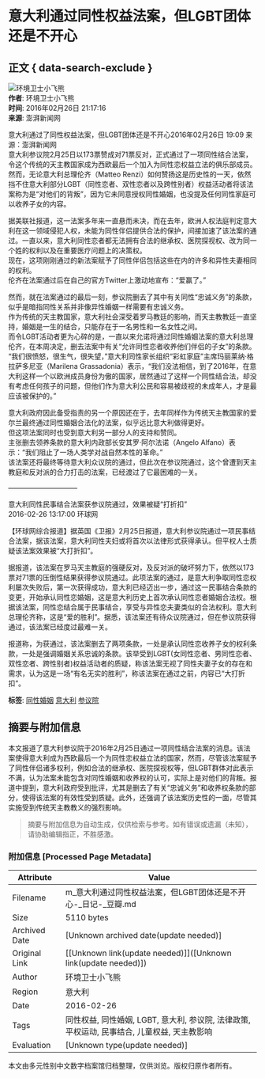 # 意大利通过同性权益法案，但LGBT团体还是不开心

## 正文 { data-search-exclude }


![环境卫士小飞熊](https://img2.doubanio.com/icon/u4701186-451.jpg)  
**作者**: 环境卫士小飞熊  
**时间**: 2016年02月26日 21:17:16  
**来源**: 澎湃新闻网  

意大利通过了同性权益法案，但LGBT团体还是不开心2016年02月26日 19:09 来源：澎湃新闻网    
意大利参议院2月25日以173票赞成对71票反对，正式通过了一项同性结合法案，令这个传统的天主教国家成为西欧最后一个加入为同性恋权益立法的俱乐部成员。  
然而，无论意大利总理伦齐（Matteo Renzi）如何赞扬这是历史性的一天，依然挡不住意大利部分LGBT（同性恋者、双性恋者以及跨性别者）权益活动者将该法案称为是“对他们的背叛”，因为它未同意授权同性婚姻，也没提及任何同性家庭可以收养子女的内容。  

据美联社报道，这一法案多年来一直悬而未决，而在去年，欧洲人权法庭判定意大利在这一领域侵犯人权，未能为同性伴侣提供合法的保护，间接加速了该法案的通过。一直以来，意大利同性恋者都无法拥有合法的继承权、医院探视权、改为同一个姓的权利以及在重要医疗问题上的决策权。  
现在，这项刚刚通过的新法案赋予了同性伴侣包括这些在内的许多和异性夫妻相同的权利。  
伦齐在法案通过后在自己的官方Twitter上激动地宣布：“爱赢了。”  

然而，就在法案通过的最后一刻，参议院删去了其中有关同性“忠诚义务”的条款，似乎是暗指同性关系并非像异性婚姻一样需要有忠诚义务。  
作为传统的天主教国家，意大利社会深受着罗马教廷的影响，而天主教教廷一直坚持，婚姻是一生的结合，只能存在于一名男性和一名女性之间。  
而令LGBT活动者更为心碎的是，一直以来允诺将通过同性婚姻法案的意大利总理伦齐，在本周决定，删去法案中有关“允许同性恋者收养他们伴侣的子女”的条款。  
“我们很愤怒，很生气，很失望，”意大利同性家长组织“彩虹家庭”主席玛丽莱纳·格拉萨多尼亚（Marilena Grassadonia）表示，“我们没法相信，到了2016年，在意大利这样一个以欧洲成员身份为傲的国家，居然通过了这样一个同性结合法，却没有考虑任何孩子的问题，但他们作为意大利公民和容易被歧视的未成年人，才是最应该被保护的。”  

意大利政府因此备受指责的另一个原因还在于，去年同样作为传统天主教国家的爱尔兰最终通过同性婚姻合法化的法案，似乎远比意大利做得更好。  
但这项法案同时也受到意大利另一部分人的支持和赞同。  
主张删去领养条款的意大利内政部长安其罗·阿尔法诺（Angelo Alfano）表示：“我们阻止了一场人类学对战自然本性的革命。”  
该法案还将最终等待意大利众议院的通过，但此次在参议院通过，这个曾遭到天主教庭和反对派的合力打击的法案，已经渡过了它最困难的一关。  

——————————  

意大利同性民事结合法案获参议院通过，效果被疑“打折扣”  
2016-02-26 13:17:00 环球网  

【环球网综合报道】据英国《卫报》2月25日报道，意大利参议院通过一项民事结合法案，据该法案，意大利同性夫妇或将首次以法律形式获得承认。但平权人士质疑该法案效果被“大打折扣”。  

据报道，该法案在罗马天主教庭的强硬反对，及反对派的破坏努力下，依然以173票对71票的压倒性结果获得参议院通过。此项法案的通过，是意大利争取同性恋权利屡次失败后，第一次获得成功，意大利已经迈出一步，通过这一民事结合条款的变更，开始承认同性恋婚姻，这是意大利历史上首次承认同性恋者婚姻合法权。根据该法案，同性恋结合属于民事结合，享受与异性恋夫妻类似的合法权利。意大利总理伦齐称，这是“爱的胜利”。据悉，该法案还有待众议院通过，但在参议院获得通过，该法案已经度过最难一关。  

报道称，为获通过，该法案删去了两项条款，一处是承认同性恋收养子女的权利条款，一处是强调婚姻关系忠诚的条款。该举受到LGBT(女同性恋者、男同性恋者、双性恋者、跨性别者)权益活动者的质疑，称该法案无视了同性夫妻子女的存在和需求，认为这是一场“有名无实的胜利”，称该法案在通过之前，内容已“大打折扣”。  

**标签**: [同性婚姻](https://www.douban.com/note/tags/%E5%90%8C%E6%80%A7%E5%A9%9A%E5%A7%BB?people=redoriole&all=1) [意大利](https://www.douban.com/channel/30307268) [参议院](https://www.douban.com/note/tags/%E5%8F%82%E8%AE%AE%E9%99%A2?people=redoriole&all=1)
<!-- tcd_original_link https://m.douban.com/note/541749260/ -->


## 摘要与附加信息

<!-- tcd_abstract -->
本文报道了意大利参议院于2016年2月25日通过一项同性结合法案的消息。该法案使得意大利成为西欧最后一个为同性恋权益立法的国家，然而，尽管该法案赋予了同性伴侣诸多权利，例如合法的继承权、医院探视权等，但LGBT群体对此表示不满，认为法案未能包含对同性婚姻和收养权的认可，实际上是对他们的背叛。报道中提到，意大利政府受到批评，尤其是删去了有关“忠诚义务”和收养权条款的部分，使得该法案的有效性受到质疑。此外，还强调了该法案历史性的一面，尽管其实施受到传统天主教教义的强烈影响。
<!-- tcd_abstract_end -->

> 摘要与附加信息为自动生成，仅供检索与参考。如有错误或遗漏（未知），请协助编辑指正，不胜感激。

### 附加信息 [Processed Page Metadata]

| Attribute       | Value                                  |
|-----------------|----------------------------------------|
| Filename        | m_意大利通过同性权益法案，但LGBT团体还是不开心-_日记-_豆瓣.md                             |
| Size            | 5110 bytes                           |
| Archived Date   | [Unknown archived date(update needed)]                             |
| Original Link   | [[Unknown link(update needed)]]([Unknown link(update needed)])                       |
| Author          | 环境卫士小飞熊                               |
| Region          | 意大利                               |
| Date            | 2016-02-26                                 |
| Tags            | 同性权益, 同性婚姻, LGBT, 意大利, 参议院, 法律政策, 平权运动, 民事结合, 儿童权益, 天主教影响                                 |
| Evaluation            | [Unknown type(update needed)]                                 |
<!-- tcd_table_end -->

本文由多元性别中文数字档案馆归档整理，仅供浏览。版权归原作者所有。
